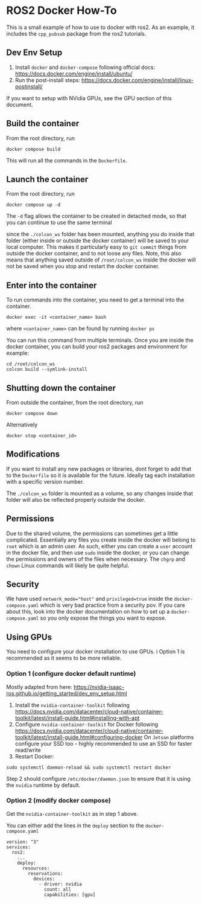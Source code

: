 # ROS2 Docker How-To


This is a small example of how to use to docker with ros2. As an example, it includes the `cpp_pubsub` package from the ros2 tutorials. 


## Dev Env Setup

1. Install `docker` and `docker-compose` following official docs: https://docs.docker.com/engine/install/ubuntu/
2. Run the post-install steps: https://docs.docker.com/engine/install/linux-postinstall/

If you want to setup with NVidia GPUs, see the GPU section of this document. 

##  Build the container
From the root directory, run
```
docker compose build
```
This will run all the commands in the `Dockerfile`. 

## Launch the container
From the root directory, run
```
docker compose up -d
```
The `-d` flag allows the container to be created in detached mode, so that you can continue to use the same terminal

since the `./colcon_ws` folder has been mounted, anything you do inside that folder (either inside or outside the docker container) will be saved to your local computer. This makes it particularly easy to `git commit` things from outside the docker container, and to not loose any files. Note, this also means that anything saved outside of `/root/colcon_ws` inside the docker will not be saved when you stop and restart the docker container. 

## Enter into the container
To run commands into the container, you need to get a terminal into the container. 
```
docker exec -it <container_name> bash
```
where `<container_name>` can be found by running `docker ps`

You can run this command from multiple terminals.  Once you are inside the docker container, you can build your ros2 packages and environment for example:
```
cd /root/colcon_ws
colcon build --symlink-install
```

## Shutting down the container
From outside the container, from the root directory, run
```
docker compose down
```

Alternatively 
```
docker stop <container_id>
```

##  Modifications

If you want to install any new packages or libraries, dont forget to add that to the `Dockerfile` so it is available for the future. Ideally tag each installation with a specific version number. 

The `./colcon_ws` folder is mounted as a volume, so any changes inside that folder will also be reflected properly outside the docker. 


## Permissions
Due to the shared volume, the permissions can sometimes get a little complicated. Essentially any files you create inside the docker will belong to `root` which is an admin user. As such, either you can create a `user` account in the docker file, and then use `sudo` inside the docker, or you can change the permissions and owners of the files when necessary. The `chgrp` and `chown` Linux commands will likely be quite helpful. 

## Security
We have used `network_mode="host"` and `privileged=true` inside the `docker-compose.yaml` which is very bad practice from a security pov. If you care about this, look into the docker documentation on how to set up a `docker-compose.yaml` so you only expose the things you want to expose.

## Using GPUs
You need to configure your docker installation to use GPUs. i Option 1 is recommended as it seems to be more reliable.

### Option 1 (configure docker default runtime)

Mostly adapted from here: https://nvidia-isaac-ros.github.io/getting_started/dev_env_setup.html

1. Install the `nvidia-container-toolkit` following https://docs.nvidia.com/datacenter/cloud-native/container-toolkit/latest/install-guide.html#installing-with-apt
2. Configure `nvidia-container-toolkit` for Docker following https://docs.nvidia.com/datacenter/cloud-native/container-toolkit/latest/install-guide.html#configuring-docker
On `Jetson` platforms configure your SSD too - highly recommended to use an SSD for faster read/write
3. Restart Docker:
```
sudo systemctl daemon-reload && sudo systemctl restart docker
```

Step 2 should configure `/etc/docker/daemon.json` to ensure that it is using the `nvidia` runtime by default. 

### Option 2 (modify docker compose)

Get the `nvidia-container-toolkit` as in step 1 above.

You can either add the lines in the `deploy` section to the `docker-compose.yaml`
```
version: "3"
services:
  ros2:
    ... 
    deploy:
      resources:
        reservations:
          devices:
            - driver: nvidia
              count: all
              capabilities: [gpu]
```
